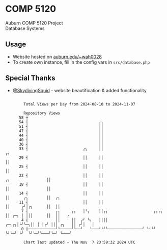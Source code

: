 # COMP 5120
Auburn COMP 5120 Project  
Database Systems

## Usage
- Website hosted on [auburn.edu/~wah0028](https://webhome.auburn.edu/~wah0028/)
- To create own instance, fill in the config vars in `src/database.php`

## Special Thanks
- [@SkydivingSquid](https://github.com/SkydivingSquid) - website beautification & added functionality

```

        Total Views per Day from 2024-08-10 to 2024-11-07

        Repository Views
      58 ┼
      54 ┤                               ╭╮
      51 ┤                               ││
      47 ┤                               ││
      44 ┤                               ││
      40 ┤                               ││
      36 ┤                               ││
      33 ┤                        ╭╮     ││                                              ╭╮
      29 ┤                        ││     ││                                              ││
      25 ┤                        ││     ││                                              ││
      22 ┤                        ││     ││                            ╭╮                ││
      18 ┤                        ││     ││                            ││                ││
      14 ┤                        ││     ││                            ││      ╭╮        ││  ╭╮
      11 ┤                        ││     ││                            ││     ╭╯│╭╮      ││  ││
       7 ┤            ╭╮     ╭╮   │╰╮    ││╭╮                    ╭╮╭╮  ││ ╭─╮ │ │││      ││  ││   ╭
       4 ┤            ││     ││  ╭╯ ╰╮   ││││               ╭─╮╭╮│╰╯╰─╮││ │ │╭╯ │││ ╭╮   ││ ╭╯│   │
       0 ┼────────────╯╰─────╯╰──╯   ╰───╯╰╯╰───────────────╯ ╰╯╰╯    ╰╯╰─╯ ╰╯  ╰╯╰─╯╰───╯╰─╯ ╰───╯

        Chart last updated - Thu Nov  7 23:59:32 2024 UTC
        
```
